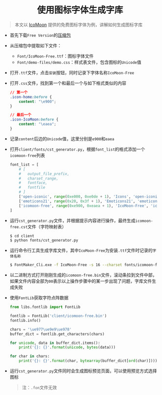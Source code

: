 <h1 align="center">使用图标字体生成字库</h1>

> 本文以 [IcoMoon](https://icomoon.io/#icons-icomoon) 提供的免费图标字体为例，讲解如何生成图标字库

* 首先下载`Free Version`的[压缩包](https://github.com/Keyamoon/IcoMoon-Free/archive/master.zip)

* 从压缩包中提取如下文件：

	* `Font/IcoMoon-Free.ttf`：图标字体文件
	* `Font/demo-files/demo.css`：样式表文件，包含图标的`Unicode`值

* 打开`.ttf`文件，点击`安装`按钮，同时记录下字体名称`IcoMoon-Free`

* 打开`.css`文件，找到第一个和最后一个与如下格式类似的内容

	```css
	// 第一个
	.icon-home:before {
	    content: "\e900";
	}

	// 最后一个
	.icon-IcoMoon:before {
	    content: "\eaea";
	}
	```

* 记录`content`后边的`Unicode`值，这里分别是`e900`和`eaea`

* 打开`client/fonts/cst_generator.py`，根据`font_list`的格式添加一个`icomoon-free`列表

	```python
	font_list = [
	    # [
	    # 	output_file_prefix,
	    # 	charset_range,
	    # 	fontface,
	    # 	fontfile
	    # ]
	    ['open-iconic', range(0xe000, 0xe0de + 1), 'Icons', 'open-iconic.ttf'],
	    ['emoticons21', range(0x20, 0x3f + 1), 'Emoticons21', 'emoticons21.fon'],
	    ['icomoon-free', range(0xe900, 0xeaea + 1), 'IcoMoon-Free', 'icomoon-free.ttf']
	]
	```

* 运行`cst_generator.py`文件，并根据提示内容进行操作，最终生成`icomoon-free.cst`文件（字符映射表）

	```bash
	$ cd client
	$ python fonts/cst_generator.py
	```

* 运行命令行工具生成字库文件，其中`IcoMoon-Free`为安装`.ttf`文件时记录的`字体名称`

	```bash
	$ FontMaker_Cli.exe -f IcoMoon-Free -s 16 --charset fonts/icomoon-free.cst -o icomoon-free.bin
	```

* 以二进制方式打开刚刚生成的`icomoon-free.bin`文件，滚动条拉到文件中部，如果文件内容全部为`00`表示以上操作步骤中的某一步出现了问题，字库文件生成失败

* 使用`FontLib`获取字符点阵数据

	```python
	from libs.fontlib import FontLib

	fontlib = FontLib('client/icomoon-free.bin')
	fontlib.info()
	
	chars = '\ue977\ue9e9\ue978'
	buffer_dict = fontlib.get_characters(chars)

	for unicode, data in buffer_dict.items():
	    print('{}: {}'.format(unicode, bytes(data)))

	for char in chars:
	    print('{}: {}'.format(char, bytearray(buffer_dict[ord(char)])))
	```

* 运行`cst_generator.py`文件同时会生成图标预览页面，可以使用预览方式选择图标

	> 注：`.fon`文件无效
